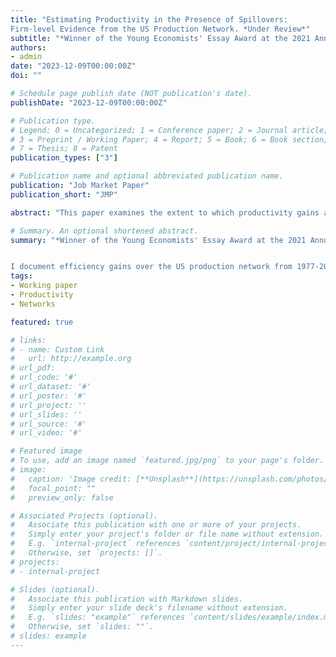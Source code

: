```yaml
---
title: "Estimating Productivity in the Presence of Spillovers:  
Firm-level Evidence from the US Production Network. *Under Review*"
subtitle: "*Winner of the Young Economists' Essay Award at the 2021 Annual Conference of the European Association for Research in Industrial Economics (EARIE)*"
authors:
- admin
date: "2023-12-09T00:00:00Z"
doi: ""

# Schedule page publish date (NOT publication's date).
publishDate: "2023-12-09T00:00:00Z"

# Publication type.
# Legend: 0 = Uncategorized; 1 = Conference paper; 2 = Journal article;
# 3 = Preprint / Working Paper; 4 = Report; 5 = Book; 6 = Book section;
# 7 = Thesis; 8 = Patent
publication_types: ["3"]

# Publication name and optional abbreviated publication name.
publication: "Job Market Paper"
publication_short: "JMP"

abstract: "This paper examines the extent to which productivity gains are transmitted across U.S. firms through buyer-supplier relationships. Many empirical studies measure firm-to-firm spillovers using firm-level productivity estimates derived from control function approaches. However, these methods implicitly rule out the interdependence of firms' outcomes and decisions through productivity spillovers. To address this limitation, I develop a framework to jointly estimate network effects and firm-level productivity, while accounting for common productivity shocks across firms and non-random buyer-supplier matching. Using this method, I characterize productivity spillovers over the US production network from 1977 to 2016. My results suggest that having 1% more productive trading partners on average leads to 0.076% higher productivity in the long run. Supplier spillovers, which are driven by both large and small firms, are 4 times greater than buyer effects, which are primarily generated by large firms. Heterogeneity in spillovers within and across sectors also has implications for overall productivity growth: aggregate spillovers tend to be much larger when manufacturers are central in the production network than when retailers and wholesalers are more central."

# Summary. An optional shortened abstract.
summary: "*Winner of the Young Economists' Essay Award at the 2021 Annual Conference of the European Association for Research in Industrial Economics (EARIE)*  \


I document efficiency gains over the US production network from 1977-2016 using a novel procedure that jointly estimates productivity and spillovers." 
tags:
- Working paper
- Productivity
- Networks 

featured: true

# links:
# - name: Custom Link
#   url: http://example.org
# url_pdf: 
# url_code: '#'
# url_dataset: '#'
# url_poster: '#'
# url_project: ''
# url_slides: ''
# url_source: '#'
# url_video: '#'

# Featured image
# To use, add an image named `featured.jpg/png` to your page's folder. 
# image:
#   caption: 'Image credit: [**Unsplash**](https://unsplash.com/photos/s9CC2SKySJM)'
#   focal_point: ""
#   preview_only: false

# Associated Projects (optional).
#   Associate this publication with one or more of your projects.
#   Simply enter your project's folder or file name without extension.
#   E.g. `internal-project` references `content/project/internal-project/index.md`.
#   Otherwise, set `projects: []`.
# projects:
# - internal-project

# Slides (optional).
#   Associate this publication with Markdown slides.
#   Simply enter your slide deck's filename without extension.
#   E.g. `slides: "example"` references `content/slides/example/index.md`.
#   Otherwise, set `slides: ""`.
# slides: example
---
```


